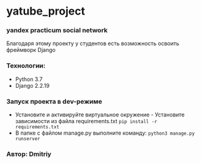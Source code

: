 # yatube_project
### yandex practicum social network
Благодаря этому проекту у студентов есть возможность освоить фреймворк Django 
### Технологии:
- Python 3.7
- Django 2.2.19
 ### Запуск проекта в dev-режиме
  - Установите и активируйте виртуальное окружение - Установите зависимости из файла requirements.txt ``` pip install -r requirements.txt ```
 - В папке с файлом manage.py выполните команду: ``` python3 manage.py runserver ``` 
  ### Автор: Dmitriy